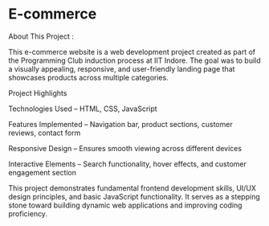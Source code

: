 # E-commerce
About This Project :

This e-commerce website is a web development project created as part of the Programming Club induction process at IIT Indore. The goal was to build a visually appealing, responsive, and user-friendly landing page that showcases products across multiple categories.

Project Highlights

 Technologies Used – HTML, CSS, JavaScript

 Features Implemented – Navigation bar, product sections, customer reviews, contact form

 Responsive Design – Ensures smooth viewing across different devices

 Interactive Elements – Search functionality, hover effects, and customer engagement section


This project demonstrates fundamental frontend development skills, UI/UX design principles, and basic JavaScript functionality. It serves as a stepping stone toward building dynamic web applications and improving coding proficiency.
